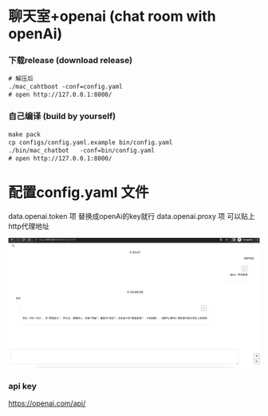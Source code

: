 # 聊天室+openai (chat room with openAi)


### 下载release (download release)
```
# 解压后
./mac_cahtboot -conf=config.yaml
# open http://127.0.0.1:8000/
```

### 自己编译 (build by yourself)
```
make pack
cp configs/config.yaml.example bin/config.yaml 
./bin/mac_chatbot   -conf=bin/config.yaml 
# open http://127.0.0.1:8000/
```

# 配置config.yaml 文件
data.openai.token 项 替换成openAi的key就行
data.openai.proxy 项 可以贴上http代理地址

![](./doc/cover.png)
### api key

https://openai.com/api/